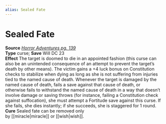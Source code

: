 ```yaml
---
alias: Sealed Fate
---
```


# Sealed Fate

**Source** [_Horror Adventures pg. 139_](http://paizo.com/products/btpy9n5a?Pathfinder-Roleplaying-Game-Horror-Adventures)  
**Type** curse; **Save** Will DC 23  
**Effect** The target is doomed to die in an appointed fashion (this curse can also be an unintended consequence of an attempt to prevent the target’s death by other means). The victim gains a +4 luck bonus on Constitution checks to stabilize when dying as long as she is not suffering from injuries tied to the named cause of death. Whenever the target is damaged by the named cause of death, fails a save against that cause of death, or otherwise fails to withstand the named cause of death in a way that doesn’t involve damage or saving throws (for instance, failing a Constitution check against suffocation), she must attempt a Fortitude save against this curse. If she fails, she dies instantly; if she succeeds, she is staggered for 1 round.  
**Cure** Sealed fate can be removed only by [[miracle|miracle]] or [[wish|wish]].
